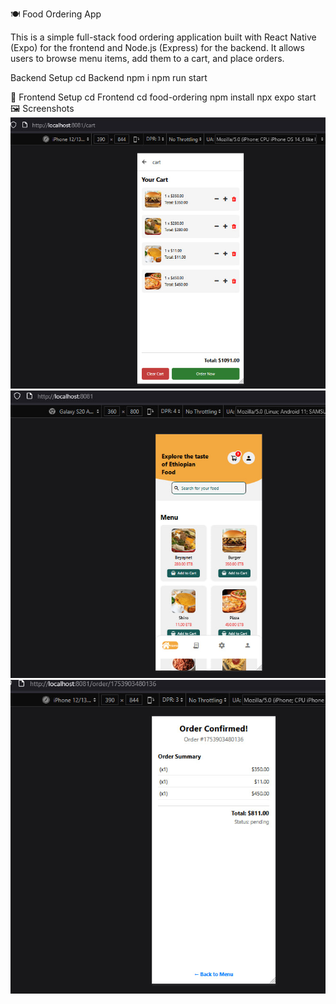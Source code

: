 🍽️ Food Ordering App

This is a simple full-stack food ordering application built with React Native (Expo) for the frontend and Node.js (Express) for the backend. It allows users to browse menu items, add them to a cart, and place orders.


Backend Setup
    cd Backend
    npm i
    npm run start

📱 Frontend Setup
    cd Frontend
    cd food-ordering
    npm install
    npx expo start
🖼️ Screenshots
    ![alt text](cart-img.png)
    ![alt text](menu-img.png)
    ![alt text](order-img.png)